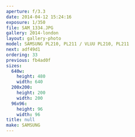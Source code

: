 ```yaml
---
aperture: f/3.3
date: 2014-04-12 15:24:16
exposure: 1/350
file: SAM_1334.JPG
gallery: 2014-london
layout: gallery-photo
model: SAMSUNG PL210, PL211 / VLUU PL210, PL211
next: adf49d1
ordering: 33
previous: fb4ad0f
sizes:
  640w:
    height: 480
    width: 640
  200x200:
    height: 200
    width: 200
  96x96:
    height: 96
    width: 96
title: null
make: SAMSUNG
---
```

